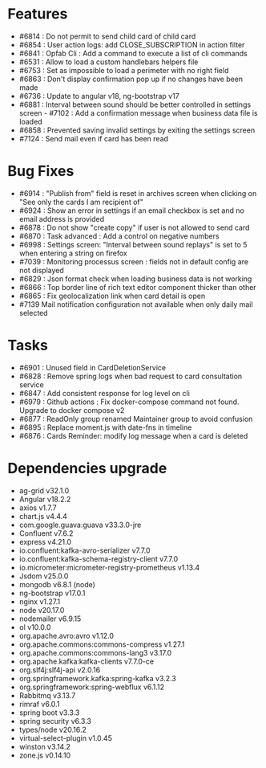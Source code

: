 
# Features

- #6814 : Do not permit to send child card of child card
- #6854 : User action logs: add CLOSE_SUBSCRIPTION in action filter
- #6841 : Opfab Cli : Add a command to execute a list of cli commands
- #6531 : Allow to load a custom handlebars helpers file
- #6753 : Set as impossible to load a perimeter with no right field
- #6863 : Don't display confirmation pop up if no changes have been made
- #6736 : Update to angular v18, ng-bootstrap v17
- #6881 : Interval between sound should be better controlled in settings screen
- #7102 : Add a confirmation message when business data file is loaded
- #6858 : Prevented saving invalid settings by exiting the settings screen
- #7124 : Send mail even if card has been read


# Bug Fixes

- #6914 : "Publish from" field is reset in archives screen when clicking on "See only the cards I am recipient of"
- #6924 : Show an error in settings if an email checkbox is set and no email address is provided
- #6878 : Do not show "create copy" if user is not allowed to send card
- #6870 : Task advanced : Add a control on negative numbers
- #6998 : Settings screen: "Interval between sound replays" is set to 5 when entering a string on firefox
- #7039 : Monitoring processus screen : fields not in default config are not displayed
- #6829 : Json format check when loading business data is not working
- #6866 : Top border line of rich text editor component thicker than other
- #6865 : Fix geolocalization link when card detail is open
- #7139 Mail notification configuration not available when only daily mail selected

# Tasks

- #6901 : Unused field in CardDeletionService
- #6828 : Remove spring logs when bad request to card consultation service
- #6847 : Add consistent response for log level on cli
- #6979 : Github actions : Fix docker-compose command not found. Upgrade to docker compose v2
- #6877 : ReadOnly group renamed Maintainer group to avoid confusion
- #6895 : Replace moment.js with date-fns in timeline
- #6876 : Cards Reminder: modify log message when a card is deleted

# Dependencies upgrade

- ag-grid v32.1.0
- Angular v18.2.2 
- axios v1.7.7
- chart.js v4.4.4
- com.google.guava:guava v33.3.0-jre
- Confluent v7.6.2
- express v4.21.0
- io.confluent:kafka-avro-serializer v7.7.0
- io.confluent:kafka-schema-registry-client v7.7.0
- io.micrometer:micrometer-registry-prometheus v1.13.4
- Jsdom v25.0.0
- mongodb v6.8.1 (node)
- ng-bootstrap v17.0.1
- nginx v1.27.1
- node v20.17.0
- nodemailer v6.9.15
- ol v10.0.0
- org.apache.avro:avro v1.12.0
- org.apache.commons:commons-compress v1.27.1
- org.apache.commons:commons-lang3 v3.17.0
- org.apache.kafka:kafka-clients v7.7.0-ce
- org.slf4j:slf4j-api v2.0.16
- org.springframework.kafka:spring-kafka v3.2.3
- org.springframework:spring-webflux v6.1.12
- Rabbitmq v3.13.7
- rimraf v6.0.1
- spring boot v3.3.3
- spring security v6.3.3
- types/node v20.16.2
- virtual-select-plugin v1.0.45
- winston v3.14.2
- zone.js v0.14.10
